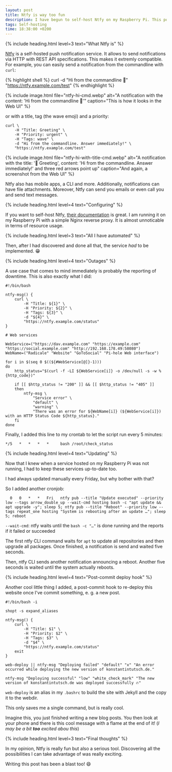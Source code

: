 ```yaml
---
layout: post
title: Ntfy is way too fun
description: I have begun to self-host Ntfy on my Raspberry Pi. This post is about all the possibilities of such a notification service and all I have now automated.
tags: Self-hosting
time: 18:38:00 +0200
---
```


{% include heading.html level=3 text="What Ntfy is" %}

[Ntfy](https://ntfy.sh/) is a self-hosted push notification service. It allows to send notifications via HTTP with REST API specifications. This makes it extremly compatible. For example, you can easily send a notification from the commandline with `curl`:

{% highlight shell %}
curl -d "Hi from the commandline 👋" "https://ntfy.example.com/test"
{% endhighlight %}

{% include image.html file="ntfy-hi-cmd.webp" alt="A notification with the content: 'Hi from the commandline 👋'" caption="This is how it looks in the Web UI" %}

or with a title, tag (the wave emoji) and a priority:

```
curl \
    -H "Title: Greeting" \
    -H "Priority: urgent" \
    -H "Tags: wave" \
    -d "Hi from the commandline. Answer immediately!" \
    "https://ntfy.example.com/test"
```

{% include image.html file="ntfy-hi-with-title-cmd.webp" alt="A notification with the title: '👋 Greeting', content: 'Hi from the commandline. Answer immediately!' and three red arrows point up" caption="And again, a screenshot from the Web UI" %}

Ntfy also has mobile apps, a CLI and more. Additionally, notifications can have file attachments. Moreover, Ntfy can send you emails or even call you and send text messages.

{% include heading.html level=4 text="Configuring" %}

If you want to self-host Ntfy, [their documentation](https://docs.ntfy.sh/install/) is great. I am running it on my Raspberry Pi with a simple Nginx reverse proxy. It is almost unnoticable in terms of resource usage.

{% include heading.html level=3 text="All I have automated" %}

Then, after I had discovered and done all that, the service *had* to be implemented. 😁

{% include heading.html level=4 text="Outages" %}

A use case that comes to mind immediately is probably the reporting of downtime. This is also exactly what I did:

```
#!/bin/bash
```
```
ntfy-msg() {
    curl \
        -H "Title: ${1}" \
        -H "Priority: ${2}" \
        -H "Tags: ${3}" \
        -d "${4}" \
        "https://ntfy.example.com/status"
}
```
```
# Web services
```
```
WebService=("https://dav.example.com" "https://example.com" "https://social.example.com" "http://192.168.178.49:58080")
WebName=("Radicale" "Website" "GoToSocial" "Pi-hole Web interface")
```
```
for i in $(seq 0 $((${#WebService[@]}-1)))
do
    http_status="$(curl -f -LI ${WebService[i]} -o /dev/null -s -w %{http_code})"
```
```
    if [[ $http_status != "200" ]] && [[ $http_status != "405" ]]
    then
        ntfy-msg \
            "Service error" \
            "default" \
            "warning" \
            "There was an error for ${WebName[i]} (${WebService[i]}) with an HTTP Status Code ${http_status}."
    fi
done
```

Finally, I added this line to my crontab to let the script run every 5 minutes:

```
*/5   *   *   *   *     bash /root/check_status
```

{% include heading.html level=4 text="Updating" %}

Now that I knew when a service hosted on my Raspberry Pi was not running, I had to keep these services up-to-date too.

I had always updated manually every Friday, but why bother with that?

So I added another cronjob:

```
  0   0   *   *   Fri   ntfy pub --title "Update executed" --priority low --tags arrow_double_up --wait-cmd hosting bash -c "apt update && apt upgrade -y"; sleep 5; ntfy pub --title "Reboot" --priority low --tags repeat_one hosting "System is rebooting after an update …"; sleep 5; reboot
```

`--wait-cmd`: ntfy waits until the `bash -c "…"` is done running and the reports if it failed or succeeded

The first ntfy CLI command waits for `apt` to update all repositories and then upgrade all packages. Once finished, a notification is send and waited five seconds.

Then, ntfy CLI sends another notification announcing a reboot. Another five seconds is waited until the system actually reboots.

{% include heading.html level=4 text="Post-commit deploy hook" %}

Another cool little thing I added, a post-commit hook to re-deploy this website once I've commit something, e. g. a new post.

```
#!/bin/bash -i
```
```
shopt -s expand_aliases
```
```
ntfy-msg() {
    curl \
        -H "Title: $1" \
        -H "Priority: $2" \
        -H "Tags: $3" \
        -d "$4" \
        "https://ntfy.example.com/status"
    exit
}
```
```
web-deploy || ntfy-msg "Deploying failed" "default" "x" "An error occurred while deploying the new version of konstantintutsch.de."
```
```
ntfy-msg "Deploying successful" "low" "white_check_mark" "The new version of konstantintutsch.de was deployed successfully 🔥"
```

`web-deploy` is an alias in my `.bashrc` to build the site with Jekyll and the copy it to the webdir.

This only saves me a single command, but is really cool.

Imagine this, you just finished writing a new blog posts. You then look at your phone and there is this cool message with a flame at the end of it! (*I may be a bit **too** excited abou this*)

{% include heading.html level=3 text="Final thoughts" %}

In my opinion, Ntfy is really fun but also a serious tool. Discovering all the possibilities I can take advantage of was really exciting.

Writing this post has been a blast too! 😄

